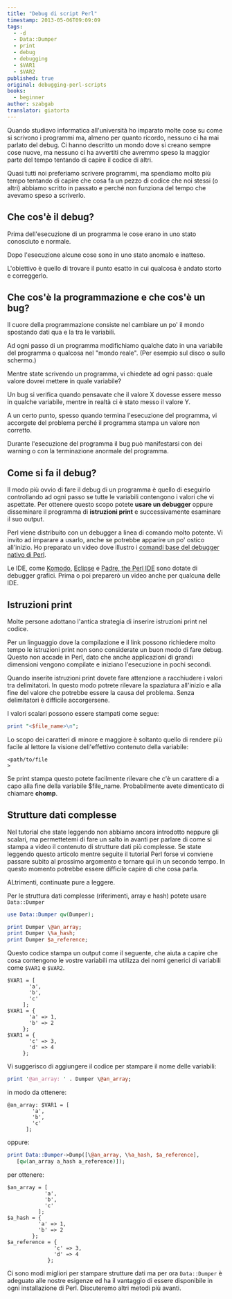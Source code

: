 ```yaml
---
title: "Debug di script Perl"
timestamp: 2013-05-06T09:09:09
tags:
  - -d
  - Data::Dumper
  - print
  - debug
  - debugging
  - $VAR1
  - $VAR2
published: true
original: debugging-perl-scripts
books:
  - beginner
author: szabgab
translator: giatorta
---
```



Quando studiavo informatica all'università ho imparato molte cose su come si scrivono i programmi
ma, almeno per quanto ricordo, nessuno ci ha mai parlato del debug. Ci hanno descritto un mondo dove si creano
sempre cose nuove, ma nessuno ci ha avvertiti che avremmo speso la maggior parte del tempo tentando di capire il codice
di altri.

Quasi tutti noi preferiamo scrivere programmi, ma spendiamo
molto più tempo tentando di capire che cosa fa un pezzo di codice che noi stessi (o altri) abbiamo scritto in passato e perché
non funziona del tempo che avevamo speso a scriverlo.


## Che cos'è il debug?

Prima dell'esecuzione di un programma le cose erano in uno stato conosciuto e normale.

Dopo l'esecuzione alcune cose sono in uno stato anomalo e inatteso.

L'obiettivo è quello di trovare il punto esatto in cui qualcosa è andato storto e correggerlo.

## Che cos'è la programmazione e che cos'è un bug?

Il cuore della programmazione consiste nel cambiare un po' il mondo spostando dati qua e la tra le variabili.

Ad ogni passo di un programma modifichiamo qualche dato in una variabile del programma o qualcosa nel "mondo reale".
(Per esempio sul disco o sullo schermo.)

Mentre state scrivendo un programma, vi chiedete ad ogni passo: quale valore dovrei mettere in quale variabile?

Un bug si verifica quando pensavate che il valore X dovesse essere messo in qualche variabile, mentre in realtà ci è stato messo il valore Y.

A un certo punto, spesso quando termina l'esecuzione del programma, vi accorgete del problema perché il programma stampa un valore non corretto.

Durante l'esecuzione del programma il bug può manifestarsi con dei warning o con la terminazione anormale del programma.

## Come si fa il debug?

Il modo più ovvio di fare il debug di un programma è quello di eseguirlo controllando ad ogni passo se tutte le variabili
contengono i valori che vi aspettate. Per ottenere questo scopo potete <b>usare un debugger</b> oppure disseminare il programma di <b>istruzioni print</b> e successivamente esaminare il suo output.

Perl viene distribuito con un debugger a linea di comando molto potente. Vi invito ad imparare a usarlo,
anche se potrebbe apparire un po' ostico all'inizio. Ho preparato un video dove illustro i
[comandi base del debugger nativo di Perl](https://perlmaven.com/using-the-built-in-debugger-of-perl).

Le IDE, come [Komodo](http://www.activestate.com/),
[Eclipse](http://eclipse.org/) e
[Padre, the Perl IDE](http://padre.perlide.org/) sono
dotate di debugger grafici. Prima o poi preparerò un video anche per qualcuna delle IDE.

## Istruzioni print

Molte persone adottano l'antica strategia di inserire istruzioni print nel codice.

Per un linguaggio dove la compilazione e il link possono richiedere molto tempo le istruzioni print
non sono considerate un buon modo di fare debug.
Questo non accade in Perl, dato che anche applicazioni di grandi dimensioni vengono compilate e iniziano l'esecuzione in pochi secondi.

Quando inserite istruzioni print dovete fare attenzione a racchiudere i valori tra delimitatori. In questo modo potrete rilevare
la spaziatura all'inizio e alla fine del valore che potrebbe essere la causa del problema.
Senza delimitatori è difficile accorgersene.

I valori scalari possono essere stampati come segue:

```perl
print "<$file_name>\n";
```

Lo scopo dei caratteri di minore e maggiore è soltanto quello di rendere più facile al lettore la visione dell'effettivo contenuto della variabile:

```
<path/to/file
>
```

Se print stampa questo potete facilmente rilevare che c'è un carattere di a capo alla fine della variabile
$file_name. Probabilmente avete dimenticato di chiamare <b>chomp</b>.

## Strutture dati complesse

Nel tutorial che state leggendo non abbiamo ancora introdotto neppure gli scalari, ma permettetemi di fare un salto in avanti per parlare di come
si stampa a video il contenuto di strutture dati più complesse. Se state leggendo questo articolo
mentre seguite il tutorial Perl forse vi conviene passare subito al prossimo argomento e tornare qui in un secondo tempo.
In questo momento potrebbe essere difficile capire di che cosa parla.

ALtrimenti, continuate pure a leggere.

Per le struttura dati complesse (riferimenti, array e hash) potete usare `Data::Dumper`

```perl
use Data::Dumper qw(Dumper);

print Dumper \@an_array;
print Dumper \%a_hash;
print Dumper $a_reference;
```

Questo codice stampa un output come il seguente, che aiuta a capire che cosa contengono le vostre variabili
ma utilizza dei nomi generici di variabili come `$VAR1` e `$VAR2`.

```
$VAR1 = [
       'a',
       'b',
       'c'
     ];
$VAR1 = {
       'a' => 1,
       'b' => 2
     };
$VAR1 = {
       'c' => 3,
       'd' => 4
     };
```

Vi suggerisco di aggiungere il codice per stampare il nome delle variabili:

```perl
print '@an_array: ' . Dumper \@an_array;
```

in modo da ottenere:

```
@an_array: $VAR1 = [
        'a',
        'b',
        'c'
      ];
```

oppure:

```perl
print Data::Dumper->Dump([\@an_array, \%a_hash, $a_reference],
   [qw(an_array a_hash a_reference)]);
```

per ottenere:

```
$an_array = [
            'a',
            'b',
            'c'
          ];
$a_hash = {
          'a' => 1,
          'b' => 2
        };
$a_reference = {
               'c' => 3,
               'd' => 4
             };
```

Ci sono modi migliori per stampare strutture dati ma per ora `Data::Dumper`
è adeguato alle nostre esigenze ed ha il vantaggio di essere disponibile in ogni installazione di Perl.
Discuteremo altri metodi più avanti.

